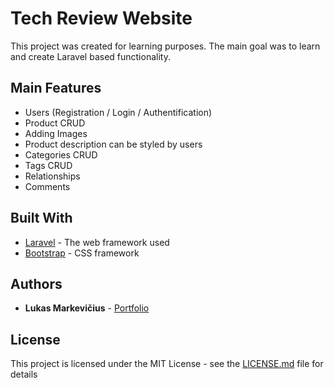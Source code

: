 # Tech Review Website

This project was created for learning purposes. The main goal was to learn and create Laravel based functionality.

## Main Features

* Users (Registration / Login / Authentification)
* Product CRUD
* Adding Images
* Product description can be styled by users
* Categories CRUD
* Tags CRUD
* Relationships
* Comments

## Built With

* [Laravel](https://laravel.com/) - The web framework used
* [Bootstrap](https://getbootstrap.com/) - CSS framework

## Authors

* **Lukas Markevičius** - [Portfolio](http://159.89.226.143/)

## License

This project is licensed under the MIT License - see the [LICENSE.md](https://github.com/LMarkevicius/tech-review/blob/master/LICENSE) file for details
